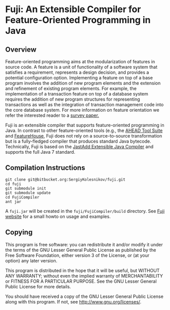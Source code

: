 # Fuji: An Extensible Compiler for Feature-Oriented Programming in Java


## Overview

Feature-oriented programming aims at the modularization of features in source code. A feature is a unit of functionality of a software system that satisfies a requirement, represents a design decision, and provides a potential configuration option. Implementing a feature on top of a base program involves the addition of new program elements and the extension and refinement of existing program elements. For example, the implementation of a transaction feature on top of a database system requires the addition of new program structures for representing transactions as well as the integration of transaction management code into the core database system. For more information on feature orientation we refer the interested reader to a [survey paper.](http://www.infosun.fim.uni-passau.de/cl/publications/docs/JOT2009fosd.pdf)

Fuji is an extensible compiler that supports feature-oriented programming in Java. In contrast to other feature-oriented tools (e.g., the [AHEAD Tool Suite](http://userweb.cs.utexas.edu/users/schwartz/ATS.html) and [FeatureHouse](http://www.fosd.de/fh/), Fuji does not rely on a source-to-source transformation but is a fully-fledged compiler that produces standard Java bytecode. Technically, Fuji is based on the [JastAdd Extensible Java Compiler](http://jastadd.org/web/jastaddj/) and supports the full Java 7 standard. 

## Compilation Instructions

```
git clone git@bitbucket.org:SergiyKolesnikov/fuji.git
cd fuji
git submodule init
git submodule update
cd FujiCompiler
ant jar
```

A `fuji.jar` will be created in the `fuji/FujiCompiler/build` directory.  See [Fuji website](http://fosd.de/fuji) for a small howto on usage and examples.

## Copying

This program is free software: you can redistribute it and/or modify it under the terms of the GNU Lesser General Public License as published by
the Free Software Foundation, either version 3 of the License, or (at your option) any later version.

This program is distributed in the hope that it will be useful, but WITHOUT ANY WARRANTY; without even the implied warranty of
MERCHANTABILITY or FITNESS FOR A PARTICULAR PURPOSE.  See the GNU Lesser General Public License for more details.

You should have received a copy of the GNU Lesser General Public License along with this program.  If not, see <http://www.gnu.org/licenses/>.
